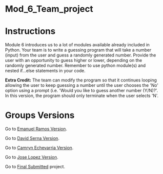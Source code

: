 # Mod_6_Team_project
# Instructions
Module 6 introduces us to a lot of modules available already included in Python. Your team is to write a guessing program that will take a
number (input) from the user and guess a randomly generated number. Provide the user with an opportunity to guess higher or lower,
depending on the randomly generated number. Remember to use python module(s) and nested if…else statements in your code.

**Extra Credit:** The team can modify the program so that it continues looping allowing the user to keep guessing a number until the user
chooses the 'No' option using a prompt (i.e. 'Would you like to guess another number (Y/N)?'. In this version, the program should only
terminate when the user selects 'N'.

# Groups Versions
Go to [Emanuel Ramos Version](https://github.com/Sledgehammer5568/Mod_6_Team_project/blob/5900a36d005e6d333983cf8379e33a5f7a3b94f2/Mod_6_Group_Project.py).

Go to [David Serna Version](https://github.com/Sledgehammer5568/Mod_6_Team_project/blob/e403013b3e1d71d7d0e8e1ded81ccc8c63040efe/Mod_6_Group_Project.py).

Go to [Camryn Echevarria Version]().

Go to [Jose Lopez Version](https://github.com/Sledgehammer5568/Mod_6_Team_project/blob/b5e12ff7fd975b7f64cbcc7416d8d8546fcab876/Mod_6_Group_Project.py).

Go to [Final Submitted](https://github.com/Sledgehammer5568/Mod_6_Team_project/blob/2218a1c630304372f65e344853965f10523b88f2/Mod_6_Group_Project.py) project.
